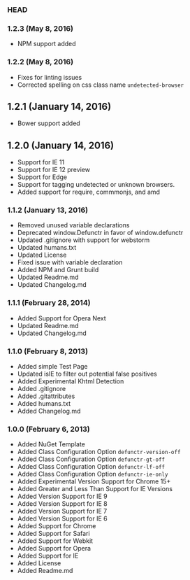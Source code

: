 ### HEAD

### 1.2.3 (May 8, 2016)
* NPM support added

### 1.2.2 (May 8, 2016)
* Fixes for linting issues
* Corrected spelling on css class name `undetected-browser`

## 1.2.1 (January 14, 2016)
* Bower support added

## 1.2.0 (January 14, 2016)
* Support for IE 11
* Support for IE 12 preview
* Support for Edge
* Support for tagging undetected or unknown browsers.
* Added support for require, commmonjs, and amd

### 1.1.2 (January 13, 2016)

* Removed unused variable declarations
* Deprecated window.Defunctr in favor of window.defunctr
* Updated .gitignore with support for webstorm
* Updated humans.txt
* Updated License
* Fixed issue with variable declaration
* Added NPM and Grunt build
* Updated Readme.md
* Updated Changelog.md

### 1.1.1 (February 28, 2014)

* Added Support for Opera Next
* Updated Readme.md
* Updated Changelog.md

### 1.1.0 (February 8, 2013)

* Added simple Test Page
* Updated isIE to filter out potential false positives
* Added Experimental Khtml Detection
* Added .gitignore
* Added .gitattributes
* Added humans.txt
* Added Changelog.md

### 1.0.0 (February 6, 2013)

* Added NuGet Template
* Added Class Configuration Option `defunctr-version-off`
* Added Class Configuration Option `defunctr-gt-off`
* Added Class Configuration Option `defunctr-lf-off`
* Added Class Configuration Option `defunctr-ie-only`
* Added Experimental Version Support for Chrome 15+
* Added Greater and Less Than Support for IE Versions
* Added Version Support for IE 9
* Added Version Support for IE 8
* Added Version Support for IE 7
* Added Version Support for IE 6
* Added Support for Chrome
* Added Support for Safari
* Added Support for Webkit
* Added Support for Opera
* Added Support for IE
* Added License
* Added Readme.md

